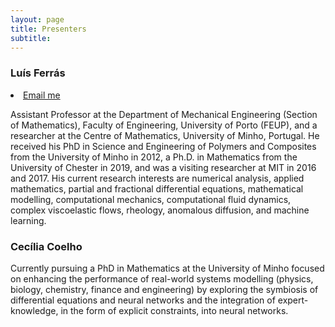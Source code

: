 ```yaml
---
layout: page
title: Presenters
subtitle: 
---
```


### Luís Ferrás

  <li class="list-inline-item">
    <a href="mailto:{{ network[1] }}" title="Email me">
      <span class="fa-stack fa-lg" aria-hidden="true">
        <i class="fas fa-circle fa-stack-2x"></i>
        <i class="fas fa-envelope fa-stack-1x fa-inverse"></i>
      </span>
      <span class="sr-only">Email me</span>
   </a>
  </li>

Assistant Professor at the Department of Mechanical Engineering (Section of Mathematics), Faculty of Engineering, University of Porto (FEUP), and a researcher at the Centre of Mathematics, University of Minho, Portugal. He received his PhD in Science and Engineering of Polymers and Composites from the University of Minho in 2012, a Ph.D. in Mathematics from the University of Chester in 2019, and was a visiting researcher at MIT in 2016 and 2017. His current research interests are numerical analysis, applied mathematics, partial and fractional differential equations, mathematical modelling, computational mechanics, computational fluid dynamics, complex viscoelastic flows, rheology, anomalous diffusion, and machine learning.


### Cecília Coelho


Currently pursuing a PhD in Mathematics at the University of Minho focused on enhancing the performance of real-world systems modelling (physics, biology, chemistry, finance and engineering) by exploring the symbiosis of differential equations and neural networks and the integration of expert-knowledge, in the form of explicit constraints, into neural networks. 
